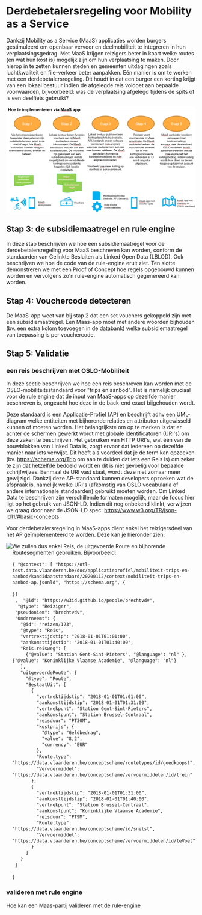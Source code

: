 # Derdebetalersregeling voor Mobility as a Service

Dankzij Mobility as a Service (MaaS) applicaties worden burgers gestimuleerd om openbaar vervoer en deelmobiliteit te integreren in hun verplaatsingsgedrag. Met MaaS krijgen reizigers beter in kaart welke routes (en wat hun kost is) mogelijk zijn om hun verplaatsing te maken. Door hierop in te zetten kunnen steden en gemeenten uitdagingen zoals luchtkwaliteit en file-verkeer beter aanpakken. Eén manier is om te werken met een derdebetalersregeling. Dit houdt in dat een burger een korting krijgt van een lokaal bestuur indien de afgelegde reis voldoet aan bepaalde voorwaarden, bijvoorbeeld: was de verplaatsing afgelegd tijdens de spits of is een deelfiets gebruikt?

![Overview](modi-overzicht.PNG)

## Stap 3: de subsidiemaatregel en rule engine

In deze stap beschrijven we hoe een subsidiemaatregel voor de derdebetalersregeling voor MaaS beschreven kan worden, conform de standaarden van Gelinkte Besluiten als Linked Open Data (LBLOD). Ook beschrijven we hoe de code van de rule-engine eruit ziet.
Ten slotte demonstreren we met een Proof of Concept hoe regels opgebouwd kunnen worden en vervolgens zo'n rule-engine automatisch gegenereerd kan worden.

## Stap 4: Vouchercode detecteren

De MaaS-app weet van bij stap 2 dat een set vouchers gekoppeld zijn met een subsidiemaatregel.
Een Maas-app moet met andere woorden bijhouden (bv. een extra kolom toevoegen in de databank) welke subsidiemaatregel van toepassing is per vouchercode.

## Stap 5: Validatie

### een reis beschrijven met OSLO-Mobiliteit

In deze sectie beschrijven we hoe een reis beschreven kan worden met de OSLO-mobiliteitsstandaard voor "trips en aanbod". Het is namelijk cruciaal voor de rule engine dat de input van MaaS-apps op dezelfde manier beschreven is, ongeacht hoe deze in de back-end exact bijgehouden wordt.

Deze standaard is een Applicatie-Profiel (AP) en beschrijft adhv een UML-diagram welke entiteiten met bijhorende relaties en attributen uitgewisseld kunnen of moeten worden. Het belangrijkste om op te merken is dat er achter de schermen gewerkt wordt met globale identificatoren (URI's) om deze zaken te beschrijven. Het gebruiken van HTTP URI's, wat één van de bouwblokken van Linked Data is, zorgt ervoor dat iedereen op dezelfde manier naar iets verwijst. Dit heeft als voordeel dat je de term kan opzoeken (bv. https://schema.org/Trip om aan te duiden dat iets een Reis is) om zeker te zijn dat hetzelfde bedoeld wordt en dit is niet gevoelig voor bepaalde schrijfwijzes. Eenmaal de URI vast staat, wordt deze niet zomaar meer gewijzigd. Dankzij deze AP-standaard kunnen developers opzoeken wat de afspraak is, namelijk welke URI's (afkomstig van OSLO vocabularia of andere internationale standaarden) gebruikt moeten worden. Om Linked Data te beschrijven zijn verschillende formaten mogelijk, maar de focus hier ligt op het gebruik van JSON-LD. Indien dit nog onbekend klinkt, verwijzen we graag door naar de JSON-LD spec: https://www.w3.org/TR/json-ld11/#basic-concepts 

Voor derdebetalersregeling in MaaS-apps dient enkel het reizigersdeel van het AP geïmplementeerd te worden. Deze kan je hieronder zien:

<a href="https://github.com/brechtvdv/third_party_payment_maas/blob/master/oslo-reis.PNG"><img src="https://github.com/brechtvdv/third_party_payment_maas/blob/master/oslo-reis.PNG" align="left" height="500" width="auto" ></a>

We zullen dus enkel Reis, de uitgevoerde Route en bijhorende Routesegmenten gebruiken.
Bijvoorbeeld:
```
{ "@context": [ "https://otl-test.data.vlaanderen.be/doc/applicatieprofiel/mobiliteit-trips-en-aanbod/kandidaatstandaard/20200112/context/mobiliteit-trips-en-aanbod-ap.jsonld", "https://schema.org", {
  
}]
 ,  "@id": "https://w3id.github.io/people/brechtvdv",
  "@type": "Reiziger",
 "pseudoniem": "brechtvdv",
 "Onderneemt": {
   "@id": "reizen/123",
   "@type": "Reis",
   "vertrektijdstip": "2018-01-01T01:01:00",
   "aankomsttijdstip": "2018-01-01T01:40:00",
   "Reis.reisweg": [
     {"@value": "Station Gent-Sint-Pieters", "@language": "nl" }, {"@value": "Koninklijke Vlaamse Academie", "@language": "nl"}
   ],
   "uitgevoerdeRoute": {
     "@type": "Route",
     "BestaatUit": [
       {
         "vertrektijdstip": "2018-01-01T01:01:00",
         "aankomsttijdstip": "2018-01-01T01:31:00",
         "vertrekpunt": "Station Gent-Sint-Pieters",
         "aankomstpunt": "Station Brussel-Centraal",
         "reisduur": "PT30M",
         "kostprijs": {
           "@type": "Geldbedrag",
           "value": "8,2",
           "currency": "EUR"
         },
         "Route.type": "https://data.vlaanderen.be/conceptscheme/routetypes/id/goedkoopst",
         "Vervoermiddel": "https://data.vlaanderen.be/conceptscheme/vervoermiddelen/id/trein"
       },
       {
         "vertrektijdstip": "2018-01-01T01:31:00",
         "aankomsttijdstip": "2018-01-01T01:40:00",
         "vertrekpunt": "Station Brussel-Centraal",
         "aankomstpunt": "Koninklijke Vlaamse Academie",
         "reisduur": "PT9M",
         "Route.type": "https://data.vlaanderen.be/conceptscheme/id/snelst",
         "Vervoermiddel": "https://data.vlaanderen.be/conceptscheme/vervoermiddelen/id/teVoet"
       }
     ]
   }
 }
 
}
```

### valideren met rule engine

Hoe kan een Maas-partij valideren met de rule-engine

